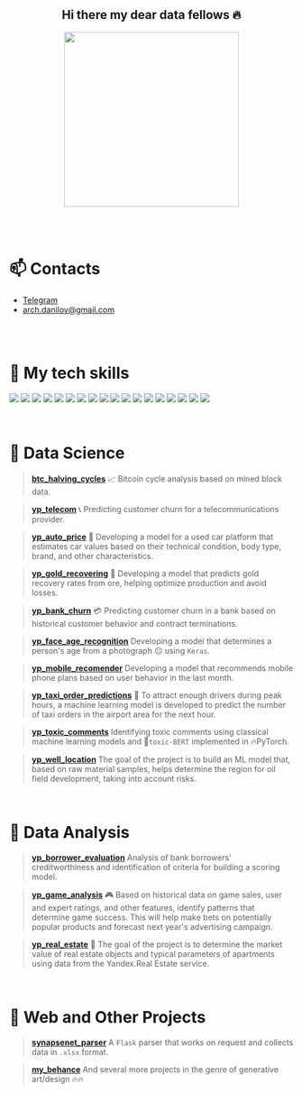<br>
<br>
<h2 align="center">
Hi there my dear data fellows 🔥
</h2>

<div id="gif" align="center">
  <img src="https://media.tenor.com/GOj9ZF_-ZOcAAAAM/cat.gif" width="310"/>
</div>
<br>
<br>
<br>



<h1> 📫 Contacts </h1>

- [Telegram](https://t.me/ddanilov0)    
- [arch.danilov@gmail.com](arch.danilov@gmail.com)

<br>



<br>

<h1>🔧 My tech skills</h1>
<!-- flat-square -->

<p align="left">
<img src="https://img.shields.io/badge/Numpy-darkblue.svg?style=for-the-badge&logo=numpy&logoColor=darkviolet&color=0d1117" />
<img src="https://img.shields.io/badge/Pandas-%23150458.svg?style=for-the-badge&logo=pandas&logoColor=darkblue&color=0d1117" />
<img src="https://img.shields.io/badge/Plotly-%233F4F75.svg?style=for-the-badge&logo=plotly&logoColor=darkblue&color=0d1117" />
<img src="https://img.shields.io/badge/SciPy-%230C55A5.svg?style=for-the-badge&logo=scipy&logoColor=blue&color=0d1117" />
<img src="https://img.shields.io/badge/PostgreSQL-%23316192.svg?style=for-the-badge&logo=postgresql&logoColor=blue&color=0d1117" />
<img src="https://img.shields.io/badge/Python-3670A0?style=for-the-badge&logo=python&logoColor=blue&color=0d1117" />
<img src="https://img.shields.io/badge/Excel-darkgreen?style=for-the-badge&logo=microsoft-excel&logoColor=green&color=0d1117" />
<img src="https://img.shields.io/badge/Tableau-E97627?style=for-the-badge&logo=Tableau&logoColor=yellow&color=0d1117" />
<img src="https://img.shields.io/badge/PowerBI-E97627?style=for-the-badge&logo=PowerBI&logoColor=oranged&color=0d1117" />
<img src="https://img.shields.io/badge/Sklearn-%23F7931E.svg?style=for-the-badge&logo=scikit-learn&logoColor=orange&color=0d1117" />
<img src="https://img.shields.io/badge/postman-orange.svg?style=for-the-badge&logo=postman&logoColor=orange&color=0d1117" />
<img src="https://img.shields.io/badge/jupyter-orange.svg?style=for-the-badge&logo=jupyter&logoColor=orange&color=0d1117" />
<img src="https://img.shields.io/badge/TensorFlow-%23FF6F00.svg?style=for-the-badge&logo=TensorFlow&logoColor=orangered&color=0d1117" />
<img src="https://img.shields.io/badge/PyTorch-%23EE4C2C.svg?style=for-the-badge&logo=PyTorch&logoColor=%23D00000&color=0d1117" />
<img src="https://img.shields.io/badge/Keras-%23D00000.svg?style=for-the-badge&logo=Keras&logoColor=%23D00000&color=0d1117" />
<img src="https://img.shields.io/badge/flask-%23000.svg?style=for-the-badge&logo=flask&logoColor=white&color=0d1117" />
<img src="https://img.shields.io/badge/bash-%23000.svg?style=for-the-badge&logo=gnu-bash&logoColor=white&color=0d1117" />
<img src="https://img.shields.io/badge/-VBA-greendark?style=for-the-badge&logoColor=white&color=0d1117" />
</p>


<br>


<h1>🔬 Data Science</h1>

<blockquote>

[**btc_halving_cycles**](https://github.com/ootho/crypto_forecasting/tree/master/features/halving_cycles) 
📈 Bitcoin cycle analysis based on mined block data.
</blockquote>

<blockquote>
  
[**yp_telecom**](https://github.com/ootho/data_science/tree/main/yp_telecom/)
📞 Predicting customer churn for a telecommunications provider.  
</blockquote>
  
<blockquote>

[**yp_auto_price**](https://github.com/ootho/data_science/blob/main/yp_auto_price_prediction/)
🚗 Developing a model for a used car platform that estimates car values based on their technical condition, body type, brand, and other characteristics.
</blockquote>

<blockquote>

[**yp_gold_recovering**](https://github.com/ootho/data_science/blob/main/yp_gold_recovering/)
🧈 Developing a model that predicts gold recovery rates from ore, helping optimize production and avoid losses. 
</blockquote>
  
<blockquote>

[**yp_bank_churn**](https://github.com/ootho/data_science/blob/main/yp_bank_churn/)
💳 Predicting customer churn in a bank based on historical customer behavior and contract terminations.
</blockquote>

<blockquote>

[**yp_face_age_recognition**](https://github.com/ootho/data_science/blob/main/yp_face_age_recognition_keras/)
Developing a model that determines a person's age from a photograph 😐 using `Keras`.
</blockquote>

<blockquote>

[**yp_mobile_recomender**](https://github.com/ootho/data_science/blob/main/yp_mobile_recomender/)
Developing a model that recommends mobile phone plans based on user behavior in the last month.
</blockquote>

<blockquote>

[**yp_taxi_order_predictions**](https://github.com/ootho/data_science/blob/main/yp_taxi_orders_prediction/)
🚖 To attract enough drivers during peak hours, a machine learning model is developed to predict the number of taxi orders in the airport area for the next hour.
</blockquote>

<blockquote>

[**yp_toxic_comments**](https://github.com/ootho/data_science/blob/main/yp_toxic_comments/)
Identifying toxic comments using classical machine learning models and 🤗`toxic-BERT` implemented in 🔥PyTorch.
</blockquote>

<blockquote>

[**yp_well_location**](https://github.com/ootho/data_science/blob/main/yp_well_location/)
The goal of the project is to build an ML model that, based on raw material samples, helps determine the region for oil field development, taking into account risks.
</blockquote>
<br>

<h1>🔭 Data Analysis</h1>

<blockquote>

[**yp_borrower_evaluation**](https://github.com/ootho/data_analysis/blob/main/yp_borrower_evaluation/)
Analysis of bank borrowers' creditworthiness and identification of criteria for building a scoring model.
</blockquote>

<blockquote>

[**yp_game_analysis**](https://github.com/ootho/data_analysis/blob/main/yp_game_analysis/)
🎮 Based on historical data on game sales, user and expert ratings, and other features, identify patterns that determine game success. This will help make bets on potentially popular products and forecast next year's advertising campaign.
</blockquote>

<blockquote>

[**yp_real_estate**](https://github.com/ootho/data_analysis/blob/main/yp_real_estate/)
🏡 The goal of the project is to determine the market value of real estate objects and typical parameters of apartments using data from the Yandex.Real Estate service.
</blockquote>


<br>


<h1>💾 Web and Other Projects</h1>

<blockquote>

[**synapsenet_parser**](https://github.com/ootho/synapsenet_to_excel/)
A `Flask` parser that works on request and collects data in `.xlsx` format.
</blockquote>

<blockquote>

[**my_behance**](https://www.behance.net/daniildanilov)
And several more projects in the genre of generative art/design 🔥🔥
</blockquote>

<br>

